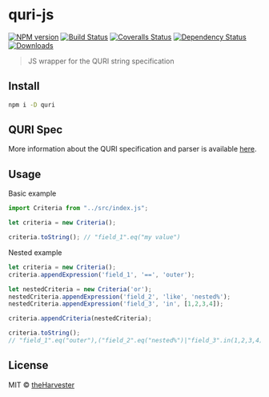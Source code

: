 # quri-js

[![NPM version][npm-image]][npm-url]
[![Build Status][travis-image]][travis-url]
[![Coveralls Status][coveralls-image]][coveralls-url]
[![Dependency Status][depstat-image]][depstat-url]
[![Downloads][download-badge]][npm-url]

> JS wrapper for the QURI string specification

## Install

```sh
npm i -D quri
```

## QURI Spec

More information about the QURI specification and parser is available [here](https://github.com/theHarvester/QURI).

## Usage

Basic example

```js
import Criteria from "../src/index.js";

let criteria = new Criteria();

criteria.toString(); // "field_1".eq("my value")
```

Nested example

```js
let criteria = new Criteria();
criteria.appendExpression('field_1', '==', 'outer');

let nestedCriteria = new Criteria('or');
nestedCriteria.appendExpression('field_2', 'like', 'nested%');
nestedCriteria.appendExpression('field_3', 'in', [1,2,3,4]);

criteria.appendCriteria(nestedCriteria);

criteria.toString();
// "field_1".eq("outer"),("field_2".eq("nested%")|"field_3".in(1,2,3,4))
```

## License

MIT © [theHarvester](http://github.com/theHarvester)

[npm-url]: https://npmjs.org/package/quri-js
[npm-image]: https://img.shields.io/npm/v/quri-js.svg?style=flat-square

[travis-url]: https://travis-ci.org/theHarvester/quri-js
[travis-image]: https://img.shields.io/travis/theHarvester/quri-js.svg?style=flat-square

[coveralls-url]: https://coveralls.io/r/theHarvester/quri-js
[coveralls-image]: https://img.shields.io/coveralls/theHarvester/quri-js.svg?style=flat-square

[depstat-url]: https://david-dm.org/theHarvester/quri-js
[depstat-image]: https://david-dm.org/theHarvester/quri-js.svg?style=flat-square

[download-badge]: http://img.shields.io/npm/dm/quri-js.svg?style=flat-square
